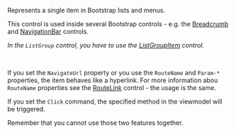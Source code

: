 Represents a single item in Bootstrap lists and menus.

This control is used inside several Bootstrap controls - e.g. the [Breadcrumb](/docs/controls/bootstrap/Breadcrumb/{branch}) 
and [NavigationBar](/docs/controls/bootstrap/NavigationBar/{branch}) controls.

_In the `ListGroup` control, you have to use the [ListGroupItem](/docs/controls/bootstrap/ListGroupItem/{branch}) control._

<br />

If you set the `NavigateUrl` property or you use the `RouteName` and `Param-*` properties,
the item behaves like a hyperlink. For more information abou `RouteName` properties see the
[RouteLink](/docs/controls/builtin/RouteLink/{branch}) control - the usage is the same.

If you set the `Click` command, the specified method in the viewmodel will be 
triggered.

Remember that you cannot use those two features together.